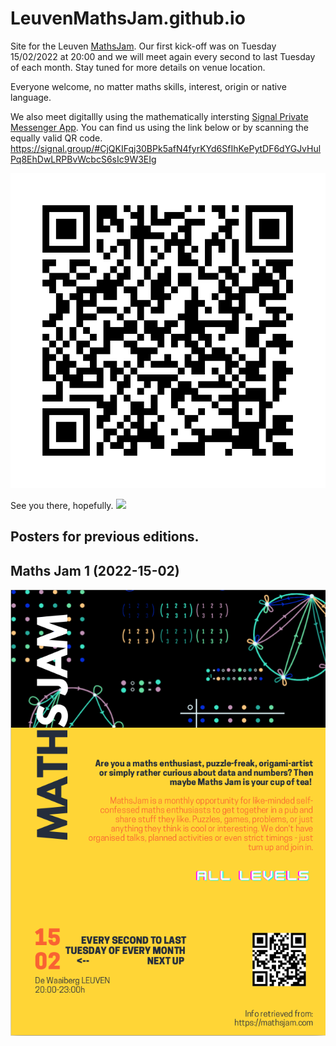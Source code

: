 # LeuvenMathsJam.github.io
Site for the Leuven [MathsJam](https://mathsjam.com). Our first kick-off was on Tuesday 15/02/2022 at 20:00 and we will meet again every second to last Tuesday of each month. Stay tuned for more details on venue location.

Everyone welcome, no matter maths skills, interest, origin or native language.

We also meet digitallly using the mathematically intersting [Signal Private Messenger App](https://signal.org/download). You can find us using the link below or by scanning the equally valid QR code.
https://signal.group/#CjQKIFqj30BPk5afN4fyrKYd6SfIhKePytDF6dYGJvHulPq8EhDwLRPBvWcbcS6sIc9W3EIg

![](/figures/MathsJamQR.png)

See you there, hopefully.
![](https://www.mathsjam.com/assets/images/papy.svg)


## Posters for previous editions.

## Maths Jam 1 (2022-15-02)
![](/figures/mathsjam-2022-15-02-crop.png)

